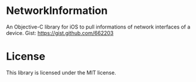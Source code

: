 NetworkInformation
==================

An Objective-C library for iOS to pull informations of network interfaces of a device. Gist: https://gist.github.com/662203

License
=======
This library is licensed under the MIT license.
